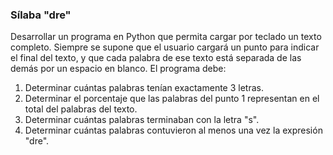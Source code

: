### Sílaba "dre"

Desarrollar un programa en Python que permita cargar por teclado un texto completo. Siempre se supone que el usuario cargará un punto para indicar el final del texto, y que cada palabra de ese texto está separada de las demás por un espacio en blanco. El programa debe:

1. Determinar cuántas palabras tenían exactamente 3 letras.
2. Determinar el porcentaje que las palabras del punto 1 representan en el total del palabras del texto.
3. Determinar cuántas palabras terminaban con la letra "s".
4. Determinar cuántas palabras contuvieron al menos una vez la expresión "dre".